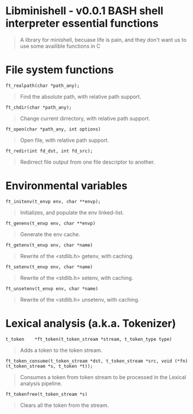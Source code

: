 
# Libminishell - v0.0.1 BASH shell interpreter essential functions

> A library for minishell, becuase life is pain, and they don't want us to use some availible functions in C

# File system functions

`ft_realpath(char *path_any);`
> Find the absolute path, with relative path support.

`ft_chdir(char *path_any);`
> Change current dirrectory, with relative path support.

`ft_open(char *path_any, int options)`
> Open file, with relative path support.

`ft_redir(int fd_dst, int fd_src);`
> Redirrect file output from one file descriptor to another.

# Environmental variables

`ft_initenv(t_envp env, char **envp);`
> Initializes, and populate the env linked-list.

`ft_genenv(t_envp env, char **envp)`
> Generate the env cache.

`ft_getenv(t_envp env, char *name)`
> Rewrite of the <stdlib.h> getenv, with caching.

`ft_setenv(t_envp env, char *name)`
> Rewrite of the <stdlib.h> setenv, with caching.

`ft_unsetenv(t_envp env, char *name)`
> Rewrite of the <stdlib.h> unsetenv, with caching.

# Lexical analysis (a.k.a. Tokenizer)

`t_token	*ft_token(t_token_stream *stream, t_token_type type)`
> Adds a token to the token stream.

`ft_token_consume(t_token_stream *dst, t_token_stream *src, void (*fn)(t_token_stream *s, t_token *t));`
> Consumes a token from token stream to be processed in the Lexical analysis pipeline.

`ft_tokenfree(t_token_stream *s)`
> Clears all the token from the stream.
